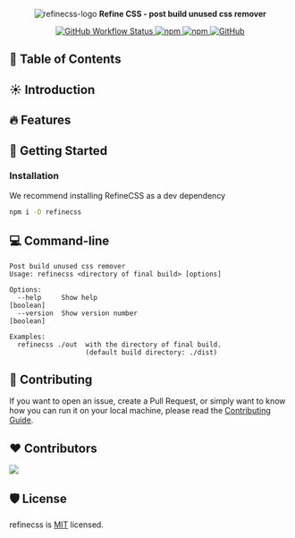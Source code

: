 <p align="center">
    <img alt="refinecss-logo" src="https://user-images.githubusercontent.com/64678612/209990236-5c1b0a9b-165e-4236-8270-d1cf0d60a662.png"/>
    <b align="center">Refine CSS - post build unused css remover</b>
    <p align="center" style="align: center;">
        <a href="https://github.com/appzic/refinecss/blob/main/.github/workflows/main.yml">
            <img alt="GitHub Workflow Status" src="https://img.shields.io/github/actions/workflow/status/appzic/refinecss/main.yml">
        </a>
        <a href="https://www.npmjs.com/package/refinecss">
            <img alt="npm" src="https://img.shields.io/npm/v/refinecss">
        </a>
        <a href="https://www.npmjs.com/package/refinecss">
            <img alt="npm" src="https://img.shields.io/npm/dw/refinecss">
        </a>
        <a href="https://github.com/appzic/refinecss/blob/main/LICENSE">
            <img alt="GitHub" src="https://img.shields.io/github/license/appzic/refinecss">
        </a>
    </p>
</p>

## 📖 Table of Contents

## ☀️ Introduction

## 🔥 Features

## 🚀 Getting Started

### Installation

We recommend installing RefineCSS as a dev dependency

```bash
npm i -D refinecss
```

## 💻 Command-line

```
Post build unused css remover
Usage: refinecss <directory of final build> [options]

Options:
  --help     Show help                                                 [boolean]
  --version  Show version number                                       [boolean]

Examples:
  refinecss ./out  with the directory of final build.
                   (default build directory: ./dist)
```

## 🙏 Contributing

If you want to open an issue, create a Pull Request, or simply want to know how you can run it on your local machine, please read the [Contributing Guide](https://github.com/appzic/refinecss/blob/main/CONTRIBUTING.md).

## ❤️ Contributors

<a href="https://github.com/appzic/refinecss/graphs/contributors">
  <img src="https://contrib.rocks/image?repo=appzic/refinecss" />
</a>

## 🛡️ License

refinecss is [MIT](https://github.com/appzic/refinecss/blob/main/LICENSE) licensed.
